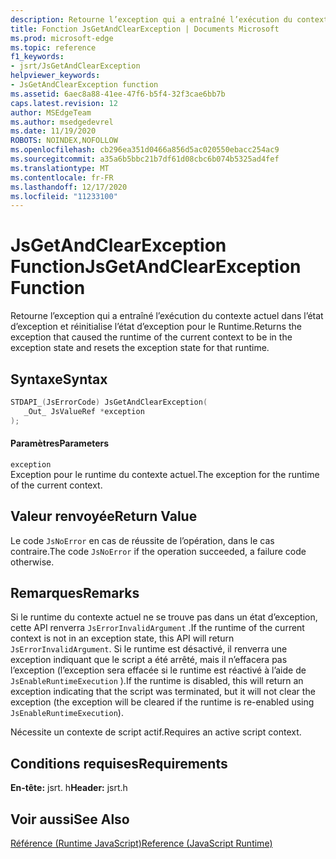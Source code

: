 ```yaml
---
description: Retourne l’exception qui a entraîné l’exécution du contexte actuel dans l’état d’exception et réinitialise l’état d’exception pour le Runtime.
title: Fonction JsGetAndClearException | Documents Microsoft
ms.prod: microsoft-edge
ms.topic: reference
f1_keywords:
- jsrt/JsGetAndClearException
helpviewer_keywords:
- JsGetAndClearException function
ms.assetid: 6aec8a88-41ee-47f6-b5f4-32f3cae6bb7b
caps.latest.revision: 12
author: MSEdgeTeam
ms.author: msedgedevrel
ms.date: 11/19/2020
ROBOTS: NOINDEX,NOFOLLOW
ms.openlocfilehash: cb296ea351d0466a856d5ac020550ebacc254ac9
ms.sourcegitcommit: a35a6b5bbc21b7df61d08cbc6b074b5325ad4fef
ms.translationtype: MT
ms.contentlocale: fr-FR
ms.lasthandoff: 12/17/2020
ms.locfileid: "11233100"
---
```

# <span data-ttu-id="9d822-103">JsGetAndClearException Function</span><span class="sxs-lookup"><span data-stu-id="9d822-103">JsGetAndClearException Function</span></span>

<span data-ttu-id="9d822-104">Retourne l’exception qui a entraîné l’exécution du contexte actuel dans l’état d’exception et réinitialise l’état d’exception pour le Runtime.</span><span class="sxs-lookup"><span data-stu-id="9d822-104">Returns the exception that caused the runtime of the current context to be in the exception state and resets the exception state for that runtime.</span></span>  
  
## <span data-ttu-id="9d822-105">Syntaxe</span><span class="sxs-lookup"><span data-stu-id="9d822-105">Syntax</span></span>  
  
```cpp  
STDAPI_(JsErrorCode) JsGetAndClearException(  
   _Out_ JsValueRef *exception  
);  
```  
  
#### <span data-ttu-id="9d822-106">Paramètres</span><span class="sxs-lookup"><span data-stu-id="9d822-106">Parameters</span></span>  
 `exception`  
 <span data-ttu-id="9d822-107">Exception pour le runtime du contexte actuel.</span><span class="sxs-lookup"><span data-stu-id="9d822-107">The exception for the runtime of the current context.</span></span>  
  
## <span data-ttu-id="9d822-108">Valeur renvoyée</span><span class="sxs-lookup"><span data-stu-id="9d822-108">Return Value</span></span>  
 <span data-ttu-id="9d822-109">Le code `JsNoError` en cas de réussite de l’opération, dans le cas contraire.</span><span class="sxs-lookup"><span data-stu-id="9d822-109">The code `JsNoError` if the operation succeeded, a failure code otherwise.</span></span>  
  
## <span data-ttu-id="9d822-110">Remarques</span><span class="sxs-lookup"><span data-stu-id="9d822-110">Remarks</span></span>  
 <span data-ttu-id="9d822-111">Si le runtime du contexte actuel ne se trouve pas dans un état d’exception, cette API renverra `JsErrorInvalidArgument` .</span><span class="sxs-lookup"><span data-stu-id="9d822-111">If the runtime of the current context is not in an exception state, this API will return `JsErrorInvalidArgument`.</span></span> <span data-ttu-id="9d822-112">Si le runtime est désactivé, il renverra une exception indiquant que le script a été arrêté, mais il n’effacera pas l’exception (l’exception sera effacée si le runtime est réactivé à l’aide de `JsEnableRuntimeExecution` ).</span><span class="sxs-lookup"><span data-stu-id="9d822-112">If the runtime is disabled, this will return an exception indicating that the script was terminated, but it will not clear the exception (the exception will be cleared if the runtime is re-enabled using `JsEnableRuntimeExecution`).</span></span>  
  
 <span data-ttu-id="9d822-113">Nécessite un contexte de script actif.</span><span class="sxs-lookup"><span data-stu-id="9d822-113">Requires an active script context.</span></span>  
  
## <span data-ttu-id="9d822-114">Conditions requises</span><span class="sxs-lookup"><span data-stu-id="9d822-114">Requirements</span></span>  
 <span data-ttu-id="9d822-115">**En-tête:** jsrt. h</span><span class="sxs-lookup"><span data-stu-id="9d822-115">**Header:** jsrt.h</span></span>  
  
## <span data-ttu-id="9d822-116">Voir aussi</span><span class="sxs-lookup"><span data-stu-id="9d822-116">See Also</span></span>  
 [<span data-ttu-id="9d822-117">Référence (Runtime JavaScript)</span><span class="sxs-lookup"><span data-stu-id="9d822-117">Reference (JavaScript Runtime)</span></span>](../chakra-hosting/reference-javascript-runtime.md)
